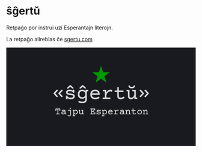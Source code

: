 # ŝĝertŭ

Retpaĝo por instrui uzi Esperantajn literojn.

La retpaĝo alireblas ĉe [sgertu.com](https://sgertu.com/)

![Tajpu Esperanton](./public/images/banner.jpg)
